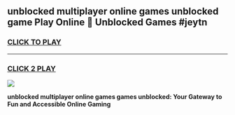 
## unblocked multiplayer online games unblocked game Play Online 👋 Unblocked Games #jeytn
<h3>
<a href="https://premium.freeplayer.one?title=unblocked_multiplayer_online_games&ref=21F">CLICK TO PLAY</a></h3>
<hr>

<h3>
<a href="https://premium.freeplayer.one?title=unblocked_multiplayer_online_games&ref=21F">CLICK 2 PLAY</a>
  
</h3>

<a href="https://premium.freeplayer.one?title=unblocked_multiplayer_online_games&ref=21F/"><img src="https://clearcache.store/games.png"></a>


**unblocked multiplayer online games games unblocked: Your Gateway to Fun and Accessible Online Gaming**
